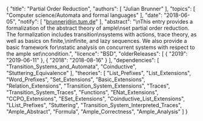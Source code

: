 {
    "title": "Partial Order Reduction",
    "authors": [
        "Julian Brunner"
    ],
    "topics": [
        "Computer science/Automata and formal languages"
    ],
    "date": "2018-06-05",
    "notify": [
        "brunnerj@in.tum.de"
    ],
    "abstract": "\nThis entry provides a formalization of the abstract theory of ample\nset partial order reduction. The formalization includes transition\nsystems with actions, trace theory, as well as basics on finite,\ninfinite, and lazy sequences. We also provide a basic framework for\nstatic analysis on concurrent systems with respect to the ample set\ncondition.",
    "licence": "BSD",
    "olderReleases": [
        {
            "2019": "2019-06-11"
        },
        {
            "2018": "2018-08-16"
        }
    ],
    "dependencies": [
        "Transition_Systems_and_Automata",
        "Coinductive",
        "Stuttering_Equivalence"
    ],
    "theories": [
        "List_Prefixes",
        "List_Extensions",
        "Word_Prefixes",
        "Set_Extensions",
        "Basic_Extensions",
        "Relation_Extensions",
        "Transition_System_Extensions",
        "Traces",
        "Transition_System_Traces",
        "Functions",
        "ENat_Extensions",
        "CCPO_Extensions",
        "ESet_Extensions",
        "Coinductive_List_Extensions",
        "LList_Prefixes",
        "Stuttering",
        "Transition_System_Interpreted_Traces",
        "Ample_Abstract",
        "Formula",
        "Ample_Correctness",
        "Ample_Analysis"
    ]
}